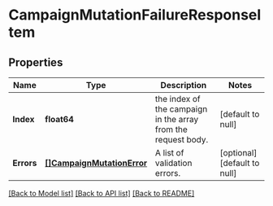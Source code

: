 # CampaignMutationFailureResponseItem

## Properties
Name | Type | Description | Notes
------------ | ------------- | ------------- | -------------
**Index** | **float64** | the index of the campaign in the array from the request body. | [default to null]
**Errors** | [**[]CampaignMutationError**](CampaignMutationError.md) | A list of validation errors. | [optional] [default to null]

[[Back to Model list]](../README.md#documentation-for-models) [[Back to API list]](../README.md#documentation-for-api-endpoints) [[Back to README]](../README.md)

